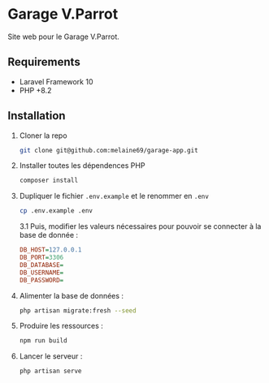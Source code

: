 # Garage V.Parrot

Site web pour le Garage V.Parrot.

## Requirements
- Laravel Framework 10
- PHP +8.2

## Installation

1. Cloner la repo

    ```bash
   git clone git@github.com:melaine69/garage-app.git
   ```

2. Installer toutes les dépendences PHP

    ```bash
   composer install
   ```
   
3. Dupliquer le fichier `.env.example` et le renommer en `.env`

    ```bash
    cp .env.example .env
    ```
   
    3.1 Puis, modifier les valeurs nécessaires pour pouvoir se connecter à la base de donnée :

    ```ini
    DB_HOST=127.0.0.1
    DB_PORT=3306
    DB_DATABASE=
    DB_USERNAME=
    DB_PASSWORD=
   ```
   
4. Alimenter la base de données :

   ```bash
   php artisan migrate:fresh --seed
   ```
   
5. Produire les ressources :

   ```bash
   npm run build
   ```

6. Lancer le serveur :

   ```bash
   php artisan serve
   ```  
